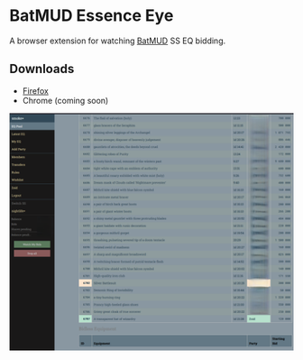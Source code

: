 # BatMUD Essence Eye

A browser extension for watching [BatMUD](https://www.bat.org/) SS EQ bidding.

## Downloads

- [Firefox](https://github.com/x1a0/batmud-essence-eye/releases/download/v1.0.1.1/8ed0c4d795b74cc5bd38-1.0.1.1.xpi)
- Chrome (coming soon)

![Screenshot](misc/screenshot.png)
